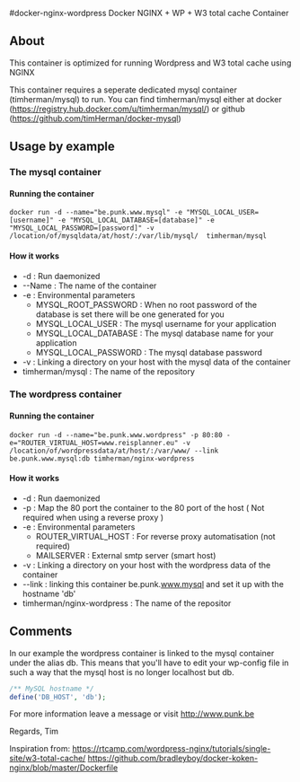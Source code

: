 #docker-nginx-wordpress
Docker NGINX + WP + W3 total cache Container 
 
## About

This container is optimized for running Wordpress and W3 total cache using NGINX

This container requires a seperate dedicated mysql container (timherman/mysql) to run.
You can find timherman/mysql either at docker (https://registry.hub.docker.com/u/timherman/mysql/) or github (https://github.com/timHerman/docker-mysql)

## Usage by example

### The mysql container

#### Running the container

```shell
docker run -d --name="be.punk.www.mysql" -e "MYSQL_LOCAL_USER=[username]" -e "MYSQL_LOCAL_DATABASE=[database]" -e "MYSQL_LOCAL_PASSWORD=[password]" -v /location/of/mysqldata/at/host/:/var/lib/mysql/  timherman/mysql
```

#### How it works

* -d : Run daemonized
* --Name : The name of the container
* -e : Environmental parameters
  * MYSQL_ROOT_PASSWORD : When no root password of the database is set there will be one generated for you
  * MYSQL_LOCAL_USER : The mysql username for your application
  * MYSQL_LOCAL_DATABASE : The mysql database name for your application
  * MYSQL_LOCAL_PASSWORD : The mysql database password
* -v : Linking a directory on your host with the mysql data of the container
* timherman/mysql : The name of the repository	


### The wordpress container

#### Running the container

```shell
docker run -d --name="be.punk.www.wordpress" -p 80:80 -e="ROUTER_VIRTUAL_HOST=www.reisplanner.eu" -v /location/of/wordpressdata/at/host/:/var/www/ --link be.punk.www.mysql:db timherman/nginx-wordpress
```

#### How it works

* -d : Run daemonized
* -p : Map the 80 port the container to the 80 port of the host ( Not required when using a reverse proxy )
* -e : Environmental parameters
  * ROUTER_VIRTUAL_HOST : For reverse proxy automatisation (not required)
  * MAILSERVER : External smtp server (smart host)
* -v : Linking a directory on your host with the wordpress data of the container
* --link : linking this container be.punk.www.mysql and set it up with the hostname 'db'
* timherman/nginx-wordpress : The name of the repositor


## Comments

In our example the wordpress container is linked to the mysql container under the alias db.
This means that you'll have to edit your wp-config file in such a way that the mysql host is no longer localhost but db.

```php
/** MySQL hostname */
define('DB_HOST', 'db');
````

For more information leave a message or visit http://www.punk.be

Regards,
Tim


Inspiration from:
https://rtcamp.com/wordpress-nginx/tutorials/single-site/w3-total-cache/
https://github.com/bradleyboy/docker-koken-nginx/blob/master/Dockerfile
